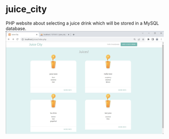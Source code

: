 # juice_city
PHP website about selecting a juice drink which will be stored in a MySQL database.
<img src="juice-img/juiceop.jpg" width="600">
